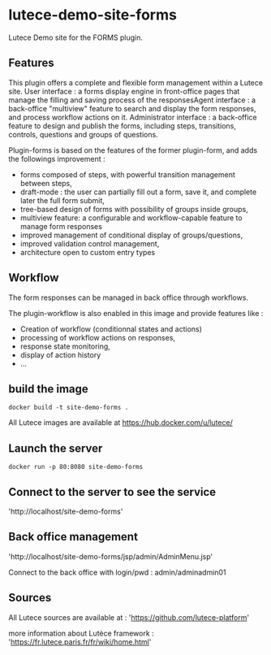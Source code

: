 # lutece-demo-site-forms
Lutece Demo site for the FORMS plugin.

## Features

This plugin offers a complete and flexible form management within a Lutece site. User interface : a forms display engine in front-office pages that manage the filling and saving process of the responsesAgent interface : a back-office "multiview" feature to search and display the form responses, and process workflow actions on it. Administrator interface : a back-office feature to design and publish the forms, including steps, transitions, controls, questions and groups of questions.

Plugin-forms is based on the features of the former plugin-form, and adds the followings improvement :

*    forms composed of steps, with powerful transition management between steps,
*    draft-mode : the user can partially fill out a form, save it, and complete later the full form submit,
*    tree-based design of forms with possibility of groups inside groups,
*    multiview feature: a configurable and workflow-capable feature to manage form responses
*    improved management of conditional display of groups/questions,
*    improved validation control management,
*    architecture open to custom entry types

## Workflow

The form responses can be managed in back office through workflows.

The plugin-workflow is also enabled in this image and provide features  like :

* Creation of workflow (conditionnal states and actions)
* processing of workflow actions on responses, 
* response state monitoring, 
* display of action history
* ...


## build the image

`docker build -t site-demo-forms .`

All Lutece images are available at https://hub.docker.com/u/lutece/

## Launch the server


`docker run -p 80:8080 site-demo-forms`

## Connect to the server to see the service

'http://localhost/site-demo-forms'


## Back office management

'http://localhost/site-demo-forms/jsp/admin/AdminMenu.jsp'

Connect to the back office with login/pwd : admin/adminadmin01

## Sources
All Lutece sources are available  at :
'https://github.com/lutece-platform'

more information about Lutèce framework : 'https://fr.lutece.paris.fr/fr/wiki/home.html'
